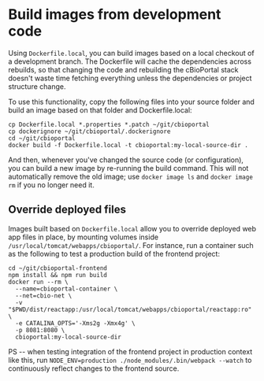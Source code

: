 # Build images from development code #

Using `Dockerfile.local`, you can build images based on a local checkout of a
development branch. The Dockerfile will cache the dependencies across rebuilds,
so that changing the code and rebuilding the cBioPortal stack doesn't waste
time fetching everything unless the dependencies or project structure change.

To use this functionality, copy the following files into your source folder and
build an image based on that folder and Dockerfile.local:

```shell
cp Dockerfile.local *.properties *.patch ~/git/cbioportal
cp dockerignore ~/git/cbioportal/.dockerignore
cd ~/git/cbioportal
docker build -f Dockerfile.local -t cbioportal:my-local-source-dir .
```

And then, whenever you've changed the source code (or configuration), you can
build a new image by re-running the build command. This will not automatically
remove the old image; use `docker image ls` and `docker image rm` if you no
longer need it.

## Override deployed files ##

Images built based on `Dockerfile.local` allow you to override deployed web app
files in place, by mounting volumes inside
`/usr/local/tomcat/webapps/cbioportal/`. For instance, run a container such as
the following to test a production build of the frontend project:

```shell
cd ~/git/cbioportal-frontend
npm install && npm run build
docker run --rm \
  --name=cbioportal-container \
  --net=cbio-net \
  -v "$PWD/dist/reactapp:/usr/local/tomcat/webapps/cbioportal/reactapp:ro" \
  -e CATALINA_OPTS='-Xms2g -Xmx4g' \
  -p 8081:8080 \
  cbioportal:my-local-source-dir
```

PS --
when testing integration of the frontend project in production context like this,
run `NODE_ENV=production ./node_modules/.bin/webpack --watch`
to continuously reflect changes to the frontend source.
